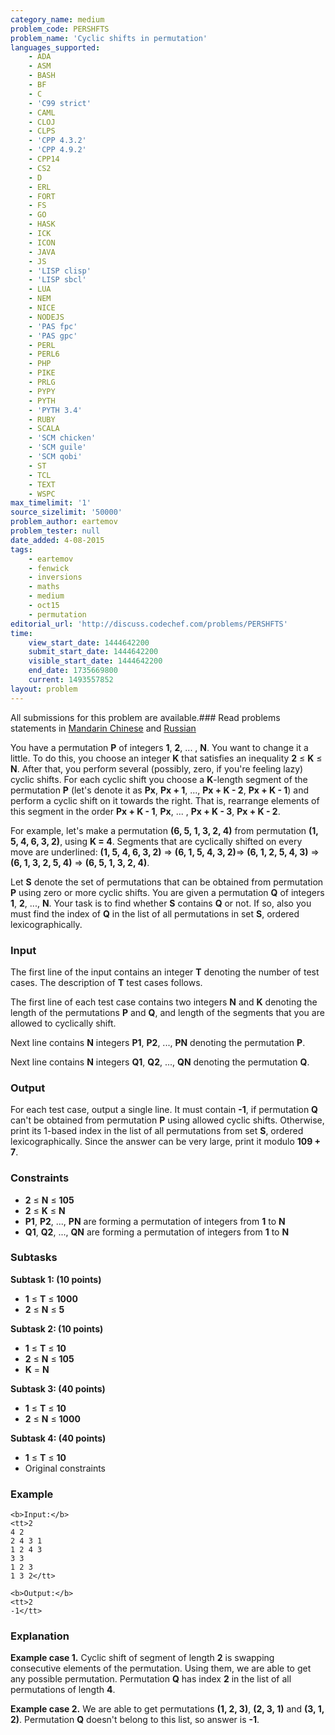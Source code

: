 ```yaml
---
category_name: medium
problem_code: PERSHFTS
problem_name: 'Cyclic shifts in permutation'
languages_supported:
    - ADA
    - ASM
    - BASH
    - BF
    - C
    - 'C99 strict'
    - CAML
    - CLOJ
    - CLPS
    - 'CPP 4.3.2'
    - 'CPP 4.9.2'
    - CPP14
    - CS2
    - D
    - ERL
    - FORT
    - FS
    - GO
    - HASK
    - ICK
    - ICON
    - JAVA
    - JS
    - 'LISP clisp'
    - 'LISP sbcl'
    - LUA
    - NEM
    - NICE
    - NODEJS
    - 'PAS fpc'
    - 'PAS gpc'
    - PERL
    - PERL6
    - PHP
    - PIKE
    - PRLG
    - PYPY
    - PYTH
    - 'PYTH 3.4'
    - RUBY
    - SCALA
    - 'SCM chicken'
    - 'SCM guile'
    - 'SCM qobi'
    - ST
    - TCL
    - TEXT
    - WSPC
max_timelimit: '1'
source_sizelimit: '50000'
problem_author: eartemov
problem_tester: null
date_added: 4-08-2015
tags:
    - eartemov
    - fenwick
    - inversions
    - maths
    - medium
    - oct15
    - permutation
editorial_url: 'http://discuss.codechef.com/problems/PERSHFTS'
time:
    view_start_date: 1444642200
    submit_start_date: 1444642200
    visible_start_date: 1444642200
    end_date: 1735669800
    current: 1493557852
layout: problem
---
```

All submissions for this problem are available.###  Read problems statements in [Mandarin Chinese](http://www.codechef.com/download/translated/OCT15/mandarin/PERSHFTS.pdf) and [Russian](http://www.codechef.com/download/translated/OCT15/russian/PERSHFTS.pdf) 

You have a permutation **P** of integers **1**, **2**, ... , **N**. You want to change it a little. To do this, you choose an integer **K** that satisfies an inequality **2** ≤ **K** ≤ **N**. After that, you perform several (possibly, zero, if you're feeling lazy) cyclic shifts. For each cyclic shift you choose a **K**-length segment of the permutation **P** (let's denote it as **Px**, **Px + 1**, ..., **Px + K - 2**, **Px + K - 1**) and perform a cyclic shift on it towards the right. That is, rearrange elements of this segment in the order **Px + K - 1**, **Px**, ... , **Px + K - 3**, **Px + K - 2**.

For example, let's make a permutation **(6, 5, 1, 3, 2, 4)** from permutation **(1, 5, 4, 6, 3, 2)**, using **K = 4**. Segments that are cyclically shifted on every move are underlined: **(1, 5, 4, 6, 3, 2)** => **(6, 1, 5, 4, 3, 2)**=> **(6, 1, 2, 5, 4, 3)** => **(6, 1, 3, 2, 5, 4)** => **(6, 5, 1, 3, 2, 4)**.

Let **S** denote the set of permutations that can be obtained from permutation **P** using zero or more cyclic shifts. You are given a permutation **Q** of integers **1**, **2**, ..., **N**. Your task is to find whether **S** contains **Q** or not. If so, also you must find the index of **Q** in the list of all permutations in set **S**, ordered lexicographically.

### Input

The first line of the input contains an integer **T** denoting the number of test cases. The description of **T** test cases follows.

The first line of each test case contains two integers **N** and **K** denoting the length of the permutations **P** and **Q**, and length of the segments that you are allowed to cyclically shift.

Next line contains **N** integers **P1**, **P2**, ..., **PN** denoting the permutation **P**.

Next line contains **N** integers **Q1**, **Q2**, ..., **QN** denoting the permutation **Q**.

### Output

For each test case, output a single line. It must contain **-1**, if permutation **Q** can't be obtained from permutation **P** using allowed cyclic shifts. Otherwise, print its 1-based index in the list of all permutations from set **S**, ordered lexicographically. Since the answer can be very large, print it modulo **109 + 7**.

### Constraints

- **2** ≤ **N** ≤ **105**
- **2** ≤ **K** ≤ **N**
- **P1**, **P2**, ..., **PN** are forming a permutation of integers from **1** to **N**
- **Q1**, **Q2**, ..., **QN** are forming a permutation of integers from **1** to **N**

### Subtasks

**Subtask 1: (10 points)**

- **1** ≤ **T** ≤ **1000**
- **2** ≤ **N** ≤ **5**

**Subtask 2: (10 points)**

- **1** ≤ **T** ≤ **10**
- **2** ≤ **N** ≤ **105**
- **K** = **N**

**Subtask 3: (40 points)**

- **1** ≤ **T** ≤ **10**
- **2** ≤ **N** ≤ **1000**

**Subtask 4: (40 points)**

- **1** ≤ **T** ≤ **10**
- Original constraints

### Example

```
<b>Input:</b>
<tt>2
4 2
2 4 3 1
1 2 4 3
3 3
1 2 3
1 3 2</tt>

<b>Output:</b>
<tt>2
-1</tt>

```
### Explanation

**Example case 1.** Cyclic shift of segment of length **2** is swapping consecutive elements of the permutation. Using them, we are able to get any possible permutation. Permutation **Q** has index **2** in the list of all permutations of length **4**.

**Example case 2.** We are able to get permutations **(1, 2, 3)**, **(2, 3, 1)** and **(3, 1, 2)**. Permutation **Q** doesn't belong to this list, so answer is **-1**.
